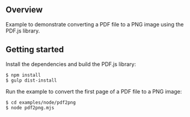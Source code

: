 ## Overview

Example to demonstrate converting a PDF file to a PNG image using the PDF.js library.

## Getting started

Install the dependencies and build the PDF.js library:

    $ npm install
    $ gulp dist-install

Run the example to convert the first page of a PDF file to a PNG image:

    $ cd examples/node/pdf2png
    $ node pdf2png.mjs
